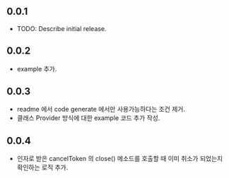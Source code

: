 ## 0.0.1

* TODO: Describe initial release.

## 0.0.2
* example 추가. 

## 0.0.3
* readme 에서 code generate 에서만 사용가능하다는 조건 제거.
* 클래스 Provider 방식에 대한 example 코드 추가 작성.

## 0.0.4
* 인자로 받은 cancelToken 의 close() 메소드를 호출할 때 이미 취소가 되었는지 확인하는 로직 추가.